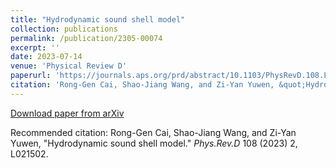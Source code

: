 ```yaml
---
title: "Hydrodynamic sound shell model"
collection: publications
permalink: /publication/2305-00074
excerpt: ''
date: 2023-07-14
venue: 'Physical Review D'
paperurl: 'https://journals.aps.org/prd/abstract/10.1103/PhysRevD.108.L021502'
citation: 'Rong-Gen Cai, Shao-Jiang Wang, and Zi-Yan Yuwen, &quot;Hydrodynamic sound shell model.&quot; <i>Phys.Rev.D</i> 108 (2023) 2, L021502.'
---
```


[Download paper from arXiv](https://arxiv.org/abs/2305.00074)

Recommended citation: Rong-Gen Cai, Shao-Jiang Wang, and Zi-Yan Yuwen, &quot;Hydrodynamic sound shell model.&quot; <i>Phys.Rev.D</i> 108 (2023) 2, L021502.
